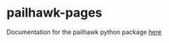 # pailhawk-pages
Documentation for the pailhawk python package <a href="https://ezrabc.github.io/pailhawk-pages/pailhawk.html">here</a>
